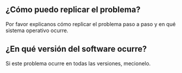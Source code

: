 ## ¿Cómo puedo replicar el problema?
Por favor explicanos cómo replicar el problema paso a paso y en qué sistema operativo ocurre.
## ¿En qué versión del software ocurre?
Si este problema ocurre en todas las versiones, mecionelo.
